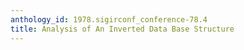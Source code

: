 ```yaml
---
anthology_id: 1978.sigirconf_conference-78.4
title: Analysis of An Inverted Data Base Structure
---
```

